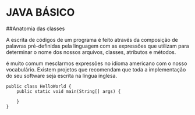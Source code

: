 # JAVA BÁSICO

##Anatomia das classes

A escrita de códigos de um programa é feito através da composição de palavras pré-definidas pela linguagem com as expressões que utilizam para determinar o nome dos nossos arquivos, classes, atributos e métodos.

é muito comum mesclarmos expressões no idioma americano com o nosso vocabulário. Existem projetos que recomendam que toda a implementação do seu software seja escrita na língua inglesa.

```
public class HelloWorld {
	public static void main(String[] args) {
	
	}
}